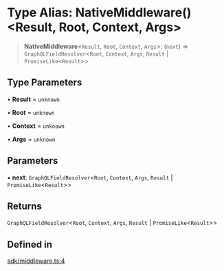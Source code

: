 # Type Alias: NativeMiddleware()\<Result, Root, Context, Args\>

> **NativeMiddleware**\<`Result`, `Root`, `Context`, `Args`\>: (`next`) => `GraphQLFieldResolver`\<`Root`, `Context`, `Args`, `Result` \| `PromiseLike`\<`Result`\>\>

## Type Parameters

• **Result** = `unknown`

• **Root** = `unknown`

• **Context** = `unknown`

• **Args** = `unknown`

## Parameters

• **next**: `GraphQLFieldResolver`\<`Root`, `Context`, `Args`, `Result` \| `PromiseLike`\<`Result`\>\>

## Returns

`GraphQLFieldResolver`\<`Root`, `Context`, `Args`, `Result` \| `PromiseLike`\<`Result`\>\>

## Defined in

[sdk/middleware.ts:4](https://github.com/andreisergiu98/baeta/blob/4c16a2c8fa14b6d48e42b6a2c2893542bd64b987/packages/core/sdk/middleware.ts#L4)
